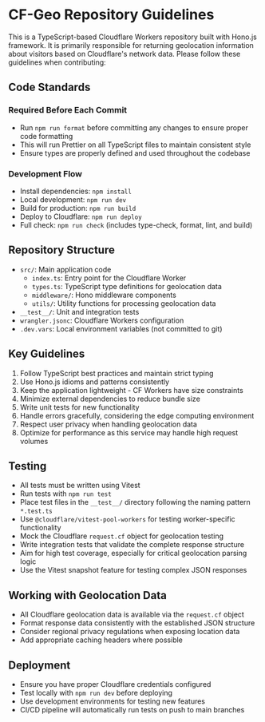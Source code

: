 # CF-Geo Repository Guidelines

This is a TypeScript-based Cloudflare Workers repository built with Hono.js framework. It is primarily responsible for returning geolocation information about visitors based on Cloudflare's network data. Please follow these guidelines when contributing:

## Code Standards

### Required Before Each Commit

-   Run `npm run format` before committing any changes to ensure proper code formatting
-   This will run Prettier on all TypeScript files to maintain consistent style
-   Ensure types are properly defined and used throughout the codebase

### Development Flow

-   Install dependencies: `npm install`
-   Local development: `npm run dev`
-   Build for production: `npm run build`
-   Deploy to Cloudflare: `npm run deploy`
-   Full check: `npm run check` (includes type-check, format, lint, and build)

## Repository Structure

-   `src/`: Main application code
    -   `index.ts`: Entry point for the Cloudflare Worker
    -   `types.ts`: TypeScript type definitions for geolocation data
    -   `middleware/`: Hono middleware components
    -   `utils/`: Utility functions for processing geolocation data
-   `__test__/`: Unit and integration tests
-   `wrangler.jsonc`: Cloudflare Workers configuration
-   `.dev.vars`: Local environment variables (not committed to git)

## Key Guidelines

1. Follow TypeScript best practices and maintain strict typing
2. Use Hono.js idioms and patterns consistently
3. Keep the application lightweight - CF Workers have size constraints
4. Minimize external dependencies to reduce bundle size
5. Write unit tests for new functionality
6. Handle errors gracefully, considering the edge computing environment
7. Respect user privacy when handling geolocation data
8. Optimize for performance as this service may handle high request volumes

## Testing

-   All tests must be written using Vitest
-   Run tests with `npm run test`
-   Place test files in the `__test__/` directory following the naming pattern `*.test.ts`
-   Use `@cloudflare/vitest-pool-workers` for testing worker-specific functionality
-   Mock the Cloudflare `request.cf` object for geolocation testing
-   Write integration tests that validate the complete response structure
-   Aim for high test coverage, especially for critical geolocation parsing logic
-   Use the Vitest snapshot feature for testing complex JSON responses

## Working with Geolocation Data

-   All Cloudflare geolocation data is available via the `request.cf` object
-   Format response data consistently with the established JSON structure
-   Consider regional privacy regulations when exposing location data
-   Add appropriate caching headers where possible

## Deployment

-   Ensure you have proper Cloudflare credentials configured
-   Test locally with `npm run dev` before deploying
-   Use development environments for testing new features
-   CI/CD pipeline will automatically run tests on push to main branches

